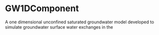 # GW1DComponent
A one dimensional unconfined saturated groundwater model developed to simulate groundwater surface water exchanges in the 
